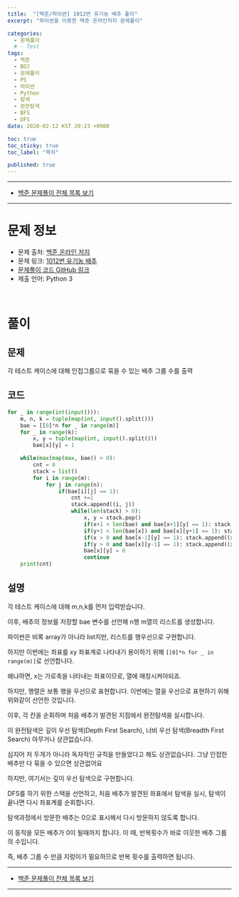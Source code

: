```yaml
---
title:  "[백준/파이썬] 1012번 유기농 배추 풀이"
excerpt: "파이썬을 이용한 백준 온라인저지 문제풀이"

categories:
  - 문제풀이
  # - Test
tags:
  - 백준
  - BOJ
  - 문제풀이
  - PS
  - 파이썬
  - Python
  - 탐색
  - 완전탐색
  - BFS
  - DFS
date: 2020-02-12 KST 20:23 +0900

toc: true
toc_sticky: true
toc_label: "목차"

published: true
---
```


- - -

 - [백준 문제풀이 전체 목록 보기](/boj)

- - -

# 문제 정보
 - 문제 출처: [백준 온라인 저지](boj.kr)
 - 문제 링크: [1012번 유기농 배추](https://www.acmicpc.net/problem/1012)
 - [문제풀이 코드 GitHub 링크](https://github.com/NeoMindStd/CodingLife)
 - 제출 언어: Python 3
 
 <br>

# 풀이

## 문제
각 테스트 케이스에 대해 인접그룹으로 묶을 수 있는 배추 그룹 수를 출력

## 코드

```python
for _ in range(int(input())):
    m, n, k = tuple(map(int, input().split()))
    bae = [[0]*n for _ in range(m)]
    for _ in range(k):
        x, y = tuple(map(int, input().split()))
        bae[x][y] = 1

    while(max(map(max, bae)) > 0):
        cnt = 0
        stack = list()
        for i in range(m):
            for j in range(n):
                if(bae[i][j] == 1):
                    cnt +=1
                    stack.append((i, j))
                    while(len(stack) > 0):
                        x, y = stack.pop()
                        if(x+1 < len(bae) and bae[x+1][y] == 1): stack.append((x+1, y))
                        if(y+1 < len(bae[x]) and bae[x][y+1] == 1): stack.append((x, y+1))
                        if(x > 0 and bae[x-1][y] == 1): stack.append((x-1, y))
                        if(y > 0 and bae[x][y-1] == 1): stack.append((x, y-1))
                        bae[x][y] = 0
                        continue
    print(cnt)
```

## 설명
각 테스트 케이스에 대해 m,n,k를 먼저 입력받습니다.

이후, 배추의 정보를 저장할 bae 변수를 선언해 n행 m열의 리스트를 생성합니다.

파이썬은 비록 array가 아니라 list지만, 리스트를 행우선으로 구현합니다. 

하지만 이번에는 좌표를 xy 좌표계로 나타내기 용이하기 위해 `[[0]*n for _ in range(m)]`로 선언합니다.

왜냐하면, x는 가로축을 나타내는 좌표이므로, 열에 매칭시켜야되죠. 

하지만, 행렬은 보통 행을 우선으로 표현합니다. 이번에는 열을 우선으로 표현하기 위해 위와같이 선언한 것입니다.

이후, 각 칸을 순회하며 처음 배추가 발견된 지점에서 완전탐색을 실시합니다. 

이 완전탐색은 깊이 우선 탐색(Depth First Search), 너비 우선 탐색(Breadth First Search) 아무거나 상관없습니다.

심지어 저 두개가 아니라 독자적인 규칙을 만들었다고 해도 상관없습니다. 그냥 인접한 배추만 다 묶을 수 있으면 상관없어요

하지만, 여기서는 깊이 우선 탐색으로 구현합니다. 

DFS를 하기 위한 스택을 선언하고, 처음 배추가 발견된 좌표에서 탐색을 실시, 탐색이 끝나면 다시 좌표계를 순회합니다.

탐색과정에서 방문한 배추는 0으로 표시해서 다시 방문하지 않도록 합니다.

이 동작을 모든 배추가 0이 될때까지 합니다. 이 때, 반복횟수가 바로 이웃한 배추 그룹의 수입니다.

즉, 배추 그룹 수 만큼 지렁이가 필요하므로 반복 횟수를 출력하면 됩니다.

- - -

 - [백준 문제풀이 전체 목록 보기](/boj)

- - -